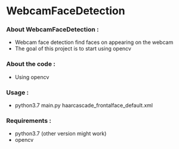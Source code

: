 # WebcamFaceDetection

### About WebcamFaceDetection :

* Webcam face detection find faces on appearing on the webcam
* The goal of this project is to start using opencv

### About the code :

* Using opencv

### Usage :

* python3.7 main.py haarcascade_frontalface_default.xml

### Requirements :

* python3.7 (other version might work)
* opencv
